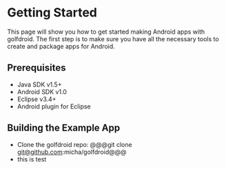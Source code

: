 Getting Started
===============

This page will show you how to get started making Android apps with golfdroid.
The first step is to make sure you have all the necessary tools to create and
package apps for Android.

Prerequisites
-------------

* Java SDK v1.5+
* Android SDK v1.0
* Eclipse v3.4+
* Android plugin for Eclipse

Building the Example App
------------------------

* Clone the golfdroid repo: @@@git clone git@github.com:micha/golfdroid@@@
* this is test
